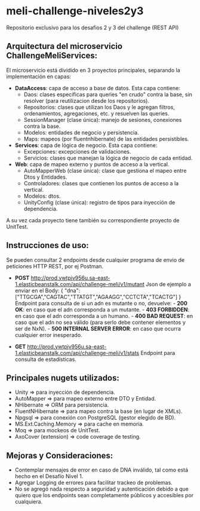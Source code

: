 # meli-challenge-niveles2y3
Repositorio exclusivo para los desafios 2 y 3 del challenge (REST API)

## Arquitectura del microservicio ChallengeMeliServices:
El microservicio está dividido en 3 proyectos principales, separando la implementación en capas:
- __DataAccess__: capa de acceso a base de datos. Esta capa contiene:
    - Daos: clases específicas para queries "en crudo" contra la base, sin resolver (para reutilizacion desde los repositorios).
	- Repositorios: clases que utilizan los Daos y le agregan filtros, ordenamientos, agregaciones, etc. y resuelven las queries.
	- SessionManager (clase única): manejo de sesiones, conexiones contra la base.
	- Modelos: entidades de negocio y persistencia.
	- Maps: mapeos (por fluentnhibernate) de las entidades persistibles.
- __Services__: capa de lógica de negocio. Esta capa contiene:
	- Excepciones: excepciones de validaciones.
	- Servicios: clases que manejan la lógica de negocio de cada entidad.
- __Web__: capa de mapeo externo y puntos de acceso a la vertical.
    - AutoMapperWeb (clase única): clase que gestiona el mapeo entre Dtos y Entidades.
	- Controladores: clases que contienen los puntos de acceso a la vertical.
	- Modelos: dtos.
	- UnityConfig (clase única): registro de tipos para inyección de dependencia.
	
A su vez cada proyecto tiene también su correspondiente proyecto de UnitTest.

## Instrucciones de uso:
Se pueden consultar 2 endpoints desde cualquier programa de envio de peticiones HTTP REST, por ej Postman.

- __POST__ http://prod.ywtpjv956u.sa-east-1.elasticbeanstalk.com/api/challenge-meli/v1/mutant
Json de ejemplo a enviar en el Body:
{
"dna":["TTGCGA","CAGTAC","TTATGT","AGAAGG","CCTCTA","TCACTG"]
}
    Endpoint para consulta de si un adn es mutante o no, devuelve:
        - __200 OK__: en caso que el adn corresponda a un mutante.
		- __403 FORBIDDEN__: en caso que el adn corresponda a un humano.
		- __400 BAD REQUEST__: en caso que el adn no sea válido (para serlo debe contener elementos y ser de NxN).
		- __500 INTERNAL SERVER ERROR__: en caso que ocurra cualquier error inesperado.

- __GET__ http://prod.ywtpjv956u.sa-east-1.elasticbeanstalk.com/api/challenge-meli/v1/stats
    Endpoint para consulta de estadísticas.

## Principales nugets utilizados:
- Unity => para inyección de dependencia.
- AutoMapper => para mapeo externo entre DTO y Entidad.
- NHibernate => ORM para persistencia.
- FluentNHibernate => para mapeo contra la base (en lugar de XMLs).
- Npgsql => para conexión con PostgreSQL (gestor elegido de BD).
- MS.Ext.Caching.Memory => para cache en memoria.
- Moq => para mockeos de UnitTest.
- AxoCover (extension) => code coverage de testing.

## Mejoras y Consideraciones:
- Contemplar mensajes de error en caso de DNA inválido, tal como está hecho en el Desafío Nivel 1.
- Agregar Logging de errores para facilitar trackeo de problemas.
- No se agregó nada respecto a seguridad y autenticación debido a que quiero que los endpoints sean completamente públicos y accesibles por cualquiera.